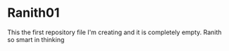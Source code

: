 # Ranith01
This the first repository file I'm creating and it is completely empty.
Ranith so smart in thinking
